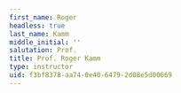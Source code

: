 ```yaml
---
first_name: Roger
headless: true
last_name: Kamm
middle_initial: ''
salutation: Prof.
title: Prof. Roger Kamm
type: instructor
uid: f3bf8378-aa74-0e40-6479-2d08e5d00669
---
```

